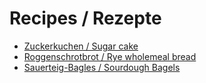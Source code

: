 # Recipes / Rezepte

* [Zuckerkuchen / Sugar cake](./Zuckerkuchen.md)
* [Roggenschrotbrot / Rye wholemeal bread](./Roggenschrot-und-Saaten-Brot.md)
* [Sauerteig-Bagles / Sourdough Bagels](./sourdough-bagels.md)
